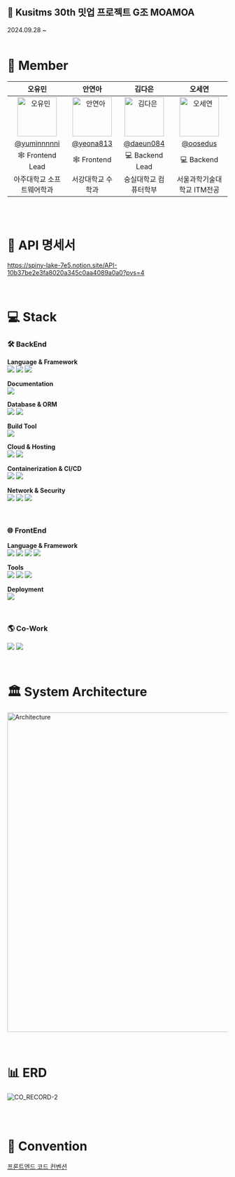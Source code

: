 ## 🎯 Kusitms 30th 밋업 프로젝트 G조 MOAMOA
2024.09.28 ~
<br><br>


# 👥 Member
|  오유민  |  안연아  |   김다은   |   오세연   |                                                                                                   
| :-----: | :----: | :------: |:--------: | 
| <img src="https://avatars.githubusercontent.com/yuminnnnni?v=4" width=90px alt="오유민"/> |<img src="https://avatars.githubusercontent.com/yeona813?v=4" width=90px alt="안연아"/>  | <img src="https://avatars.githubusercontent.com/u/122000839?v=4" width=90px alt="김다은"/> | <img src="https://avatars.githubusercontent.com/oosedus?v=4" width=90px alt="오세연"/> |  
| [@yuminnnnni](https://github.com/yuminnnnni) | [@yeona813](https://github.com/yeona813) |  [@daeun084](https://github.com/daeun084) |  [@oosedus](https://github.com/oosedus)  | 
| 🕸️ Frontend Lead | 🕸️ Frontend  | 💻 Backend Lead | 💻 Backend |
| 아주대학교 소프트웨어학과 | 서강대학교 수학과 | 숭실대학교 컴퓨터학부 | 서울과학기술대학교 ITM전공 | 

<br><br>


# 📄 API 명세서
https://spiny-lake-7e5.notion.site/API-10b37be2e3fa8020a345c0aa4089a0a0?pvs=4
<br><br><br>


# 💻 Stack

### 🛠️ BackEnd

**Language & Framework**  
<img src="https://img.shields.io/badge/Java-007396?style=flat&logo=Java&logoColor=white" />
<img src="https://img.shields.io/badge/Spring Boot-6DB33F?style=flat&logo=SpringBoot&logoColor=white" /> 
<img src="https://img.shields.io/badge/Spring Security-6DB33F?style=flat&logo=SpringSecurity&logoColor=white" />


**Documentation**  
<img src="https://img.shields.io/badge/Swagger-85EA2D?style=flat&logo=Swagger&logoColor=black" />

**Database & ORM**  
<img src="https://img.shields.io/badge/Spring Data JPA-6DB33F?style=flat&logo=Spring&logoColor=white" /> 
<img src="https://img.shields.io/badge/MySQL-4479A1?style=flat&logo=MySQL&logoColor=white" /> 

**Build Tool**  
<img src="https://img.shields.io/badge/Gradle-02303A?style=flat&logo=Gradle&logoColor=white" />

**Cloud & Hosting**  
<img src="https://img.shields.io/badge/AmazonEC2-FF9900?style=flat&logo=AmazonEC2&logoColor=white" /> 
<img src="https://img.shields.io/badge/AmazonRDS-527FFF?style=flat&logo=AmazonRDS&logoColor=white" /> 

**Containerization & CI/CD**  
<img src="https://img.shields.io/badge/Docker-2496ED?style=flat&logo=Docker&logoColor=white" /> 
<img src="https://img.shields.io/badge/GithubActions-2088FF?style=flat&logo=GithubActions&logoColor=white" />

**Network & Security**  
<img src="https://img.shields.io/badge/Nginx-009639?style=flat&logo=nginx&logoColor=white" />
<img src="https://img.shields.io/badge/AWS Load Balancer-FF9900?style=flat&logo=AmazonAWS&logoColor=white" />
<img src="https://img.shields.io/badge/AWS Certificate Manager-527FFF?style=flat&logo=AmazonAWS&logoColor=white" />

<br>

### 🌐 FrontEnd

**Language & Framework**  
<img src="https://img.shields.io/badge/React-61DAFB?style=flat&logo=React&logoColor=white" />
<img src="https://img.shields.io/badge/TypeScript-3178C6?style=flat&logo=TypeScript&logoColor=white" />
<img src="https://img.shields.io/badge/Axios-5A29E4?style=flat&logo=Axios&logoColor=white" />
<img src="https://img.shields.io/badge/styledcomponents-DB7093?style=flat&logo=styled-components&logoColor=white" />

**Tools**  
<img src="https://img.shields.io/badge/Vite-646CFF?style=flat&logo=Vite&logoColor=white" />
<img src="https://img.shields.io/badge/Prettier-F7B93E?style=flat&logo=Prettier&logoColor=white" />
<img src="https://img.shields.io/badge/ESLint-4B32C3?style=flat&logo=ESLint&logoColor=white" />

**Deployment**  
<img src="https://img.shields.io/badge/vercel-000000?style=flat&logo=vercel&logoColor=white" />

<br>

### 🌎 Co-Work
[<img src="https://img.shields.io/badge/GitHub-181717?style=flat&logo=GitHub&logoColor=white" />](https://github.com/FITPET-A)
<img src="https://img.shields.io/badge/Notion-000000?style=flat&logo=Notion&logoColor=white" />
<br><br><br>


# 🏛️ System Architecture
<img width="731" alt="Architecture" src="https://github.com/user-attachments/assets/dc74ca61-993f-4d62-98ef-00f5303868d0">
<br><br><br>


# 📊 ERD
![CO_RECORD-2](https://github.com/user-attachments/assets/6381aafb-18d9-4f14-8a7b-612095eef990)


<br><br>

# 📏 Convention
[프론트엔드 코드 컨벤션](https://spiny-lake-7e5.notion.site/8929e1b5cc6b427787129e02875b4dbd?pvs=4)

